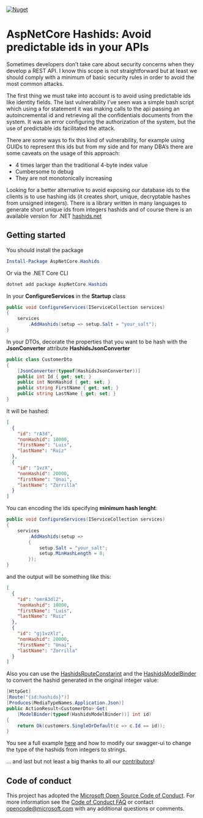 [![Nuget](https://img.shields.io/nuget/v/aspnetcore.hashids?label=AspNetCore.Hashids)](https://www.nuget.org/packages/Balea/)

# AspNetCore Hashids: Avoid predictable ids in your APIs

Sometimes developers don’t take care about security concerns when they develop a REST API. I know this scope is not straightforward but at least we should comply with a minimum of basic security rules in order to avoid the most common attacks.

The first thing we must take into account is to avoid using predictable ids like identity fields. The last vulnerability I’ve seen was a simple bash script which using a for statement it was making calls to the api passing an autoincremental id and retrieving all the confidentials documents from the system. It was an error configuring the authorization of the system, but the use of predictable ids facilitated the attack.

There are some ways to fix this kind of vulnerability, for example using GUIDs to represent this ids but from my side and for many DBA’s there are some caveats on the usage of this approach:

- 4 times larger than the traditional 4-byte index value
- Cumbersome to debug
- They are not monotonically increasing

Looking for a better alternative to avoid exposing our database ids to the clients is to use hashing ids (it creates short, unique, decryptable hashes from unsigned integers). There is a library written in many languages to generate short unique ids from integers hashids and of course there is an available version for .NET [hashids.net](https://hashids.org/net/)

## Getting started

You should install the package

```PowerShell
Install-Package AspNetCore.Hashids
```

Or via the .NET Core CLI

```csharp
dotnet add package AspNetCore.Hashids
```

In your **ConfigureServices** in the **Startup** class

```csharp
public void ConfigureServices(IServiceCollection services)
{
    services
        .AddHashids(setup => setup.Salt = "your_salt");
}
```

In your DTOs, decorate the properties that you want to be hash with the **JsonConverter** attribute **HashidsJsonConverter**

```csharp
public class CustomerDto
{
    [JsonConverter(typeof(HashidsJsonConverter))]
    public int Id { get; set; }
    public int NonHashid { get; set; }
    public string FirstName { get; set; }
    public string LastName { get; set; }
}
```

It will be hashed:

```json
[
  {
    "id": "rA3d",
    "nonHashid": 10000,
    "firstName": "Luis",
    "lastName": "Ruiz"
  },
  {
    "id": "1vzX",
    "nonHashid": 20000,
    "firstName": "Unai",
    "lastName": "Zorrilla"
  }
]
```

You can encoding the ids specifying **minimum hash lenght**:

```csharp
public void ConfigureServices(IServiceCollection services)
{
    services
        .AddHashids(setup =>
        {
            setup.Salt = "your_salt";
            setup.MinHashLength = 8;
        });
}
```

and the output will be something like this:

```json
[
  {
    "id": "omrA3dl2",
    "nonHashid": 10000,
    "firstName": "Luis",
    "lastName": "Ruiz"
  },
  {
    "id": "gj1vzXlz",
    "nonHashid": 20000,
    "firstName": "Unai",
    "lastName": "Zorrilla"
  }
]
```

Also you can use the [HashidsRouteConstarint](https://github.com/Xabaril/AspNetCore.Hashids/blob/master/src/AspNetCore.Hashids/Mvc/HashidsRouteConstraint.cs) and the [HashidsModelBinder](https://github.com/Xabaril/AspNetCore.Hashids/blob/master/src/AspNetCore.Hashids/Mvc/HashidsModelBinder.cs) to convert the hashid generated in the original integer value:

```csharp
[HttpGet]
[Route("{id:hashids}")]
[Produces(MediaTypeNames.Application.Json)]
public ActionResult<CustomerDto> Get(
    [ModelBinder(typeof(HashidsModelBinder))] int id)
{
    return Ok(customers.SingleOrDefault(c => c.Id == id));
}
```

You see a full example [here](https://github.com/Xabaril/AspNetCore.Hashids/samples/WebApi) and how to modify our swagger-ui to change the type of the hashids from integers to strings.

... and last but not least a big thanks to all our [contributors](https://github.com/Xabaril/AspNetCore.Hashids/graphs/contributors)!

## Code of conduct

This project has adopted the [Microsoft Open Source Code of Conduct](https://opensource.microsoft.com/codeofconduct/). For more information see the [Code of Conduct FAQ](https://opensource.microsoft.com/codeofconduct/faq/) or contact [opencode@microsoft.com](mailto:opencode@microsoft.com) with any additional questions or comments.
